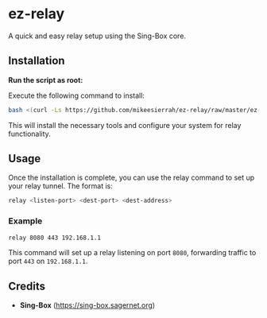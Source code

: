 # ez-relay

A quick and easy relay setup using the Sing-Box core.

## Installation

**Run the script as root:**

Execute the following command to install:

```bash
bash <(curl -Ls https://github.com/mikeesierrah/ez-relay/raw/master/ez-relay.sh)
```

This will install the necessary tools and configure your system for relay functionality.

## Usage

Once the installation is complete, you can use the relay command to set up your relay tunnel. The format is:

```bash
relay <listen-port> <dest-port> <dest-address>
```

### Example

```bash
relay 8080 443 192.168.1.1
```

This command will set up a relay listening on port `8080`, forwarding traffic to port `443` on `192.168.1.1`.

## Credits

- **Sing-Box** (https://sing-box.sagernet.org)

